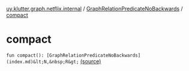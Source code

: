 [uy.klutter.graph.netflix.internal](../index.md) / [GraphRelationPredicateNoBackwards](index.md) / [compact](.)


# compact
`fun compact(): [GraphRelationPredicateNoBackwards](index.md)&lt;N,&nbsp;R&gt;` [(source)](https://github.com/kohesive/klutter/blob/master/netflix-graph-jdk6/src/main/kotlin/uy/klutter/graph/netflix/internal/Schema.kt#L121)


